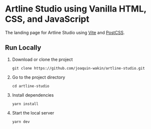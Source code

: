 # Artline Studio using Vanilla HTML, CSS, and JavaScript

The landing page for Artline Studio using [Vite](https://vitejs.dev) and [PostCSS](https://github.com/postcss/postcss).

## Run Locally

1. Download or clone the project

   ```
   git clone https://github.com/joaquin-wakin/artline-studio.git
   ```

2. Go to the project directory

   ```
   cd artline-studio
   ```

3. Install dependencies

   ```
   yarn install
   ```

4. Start the local server

   ```
   yarn dev
   ```

